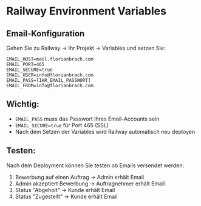 # Railway Environment Variables

## Email-Konfiguration

Gehen Sie zu Railway → Ihr Projekt → Variables und setzen Sie:

```
EMAIL_HOST=mail.florianbrach.com
EMAIL_PORT=465
EMAIL_SECURE=true
EMAIL_USER=info@florianbrach.com
EMAIL_PASS=[IHR_EMAIL_PASSWORT]
EMAIL_FROM=info@florianbrach.com
```

## Wichtig:
- `EMAIL_PASS` muss das Passwort Ihres Email-Accounts sein
- `EMAIL_SECURE=true` für Port 465 (SSL)
- Nach dem Setzen der Variables wird Railway automatisch neu deployen

## Testen:
Nach dem Deployment können Sie testen ob Emails versendet werden:
1. Bewerbung auf einen Auftrag → Admin erhält Email
2. Admin akzeptiert Bewerbung → Auftragnehmer erhält Email
3. Status "Abgeholt" → Kunde erhält Email
4. Status "Zugestellt" → Kunde erhält Email
